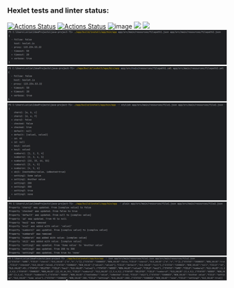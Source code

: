 ### Hexlet tests and linter status:
[![Actions Status](https://github.com/lagunova-julia/java-project-71/actions/workflows/hexlet-check.yml/badge.svg)](https://github.com/lagunova-julia/java-project-71/actions)
[![Actions Status](https://github.com/lagunova-julia/java-project-71/actions/workflows/java-ci.yml/badge.svg)](https://github.com/lagunova-julia/java-project-71/actions)
![image](https://github.com/lagunova-julia/java-project-71/assets/133025056/aa14377b-995c-4fc3-b409-51a37ab86ee1)
<a href="https://codeclimate.com/github/lagunova-julia/java-project-71/maintainability"><img src="https://api.codeclimate.com/v1/badges/422075a0f42abf9c1e36/maintainability" /></a>
<a href="https://codeclimate.com/github/lagunova-julia/java-project-71/test_coverage"><img src="https://api.codeclimate.com/v1/badges/422075a0f42abf9c1e36/test_coverage" /></a>
![img_2.png](img_2.png)
![img_1.png](img_1.png)
![img_3.png](img_3.png)
![img_4.png](img_4.png)
![img_5.png](img_5.png)